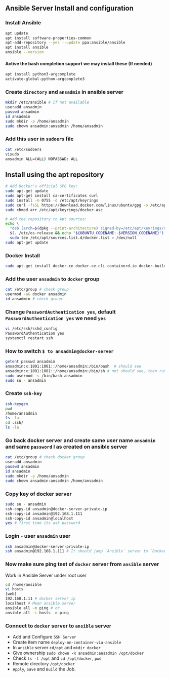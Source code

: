## Ansible Server Install and configuration

### Install Ansible

```bash
apt update
apt install software-properties-common
apt-add-repository --yes --update ppa:ansible/ansible
apt install ansible
ansible --version
```

#### Active the bash completion support we may install these (If needed)

```bash
apt install python3-argcomplete
activate-global-python-argcomplete3
```

### Create `directory` and `ansadmin` in ansible server

```bash
mkdir /etc/ansible # if not available
useradd ansadmin
passwd ansadmin
id ansadmin
sudo mkdir -p /home/ansadmin
sudo chown ansadmin:ansadmin /home/ansadmin
```

### Add this user in `sudoers` file

```bash
cat /etc/sudoers
visudo
ansadmin ALL=(ALL) NOPASSWD: ALL
```

## Install using the apt repository

```bash
# Add Docker's official GPG key:
sudo apt-get update
sudo apt-get install ca-certificates curl
sudo install -m 0755 -d /etc/apt/keyrings
sudo curl -fsSL https://download.docker.com/linux/ubuntu/gpg -o /etc/apt/keyrings/docker.asc
sudo chmod a+r /etc/apt/keyrings/docker.asc

# Add the repository to Apt sources:
echo \
  "deb [arch=$(dpkg --print-architecture) signed-by=/etc/apt/keyrings/docker.asc] https://download.docker.com/linux/ubuntu \
  $(. /etc/os-release && echo "${UBUNTU_CODENAME:-$VERSION_CODENAME}") stable" | \
  sudo tee /etc/apt/sources.list.d/docker.list > /dev/null
sudo apt-get update
```

### Docker Install

```bash
sudo apt-get install docker-ce docker-ce-cli containerd.io docker-buildx-plugin docker-compose-plugin
```

### Add the user `ansadmin` to `docker` group

```bash
cat /etc/group # check group
usermod -aG docker ansadmin
id ansadmin # check group
```

### Change `PasswordAuthentication yes`, default `PasswordAuthentication yes` we need `yes`

```bash
vi /etc/ssh/sshd_config
PasswordAuthentication yes
systemctl restart ssh
```

### How to switch `$ to ansadmin@docker-server`

```bash
getent passwd ansadmin
ansadmin:x:1001:1001::/home/ansadmin:/bin/bash  # should see
ansadmin:x:1001:1001::/home/ansadmin:/bin/sh # not should see, then run
sudo usermod -s /bin/bash ansadmin
sudo su - ansadmin
```

### Create `ssh-key`

```bash
ssh-keygen
pwd
/home/ansadmin
ls -la
cd .ssh/
ls -la
```

### Go back docker server and create same user name `ansadmin` and same `password` I as created on ansible server

```bash
cat /etc/group # check docker group
useradd ansadmin
passwd ansadmin
id ansadmin
sudo mkdir -p /home/ansadmin
sudo chown ansadmin:ansadmin /home/ansadmin
```

### Copy key of docker server

```bash
sudo su - ansadmin
ssh-copy-id ansadmin@docker-server-private-ip
ssh-copy-id ansadmin@192.168.1.111
ssh-copy-id ansadmin@localhost
yes # first time its ask password
```

### Login - user `ansadmin` user

```bash
ssh ansadmin@docker-server-private-ip
ssh ansadmin@192.168.1.111 # It should jamp `Ansible` server to `Docker`
```

### Now make sure ping test of `docker` server from `ansible` server

Work in Ansible Server under root user

```bash
cd /home/ansible
vi hosts
[web]
192.168.1.11 # docker server ip
localhost # Mean ansible server
ansible all -m ping # or
ansible all -i hosts -m ping
```

### Connect to `docker` server to `ansible` server

- Add and Configure `SSH Server`
- Create item name `deploy-on-container-via-ansible`
- In `ansible` server `cd/opt` and `mkdir docker`
- Give ownership `sudo chown -R ansadmin:ansadmin /opt/docker`
- Check `ls -l /opt` and `cd /opt/docker`, `pwd`
- Remote directory `/opt/docker`
- `Apply`, `Save` and `Build` the Job.

